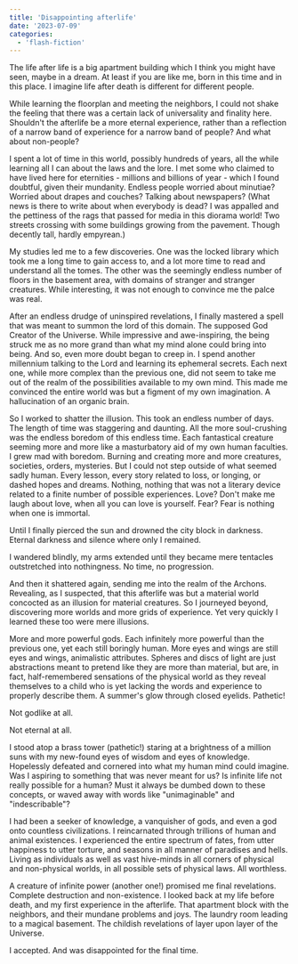 ```yaml
---
title: 'Disappointing afterlife'
date: '2023-07-09'
categories:
  - 'flash-fiction'
---
```


The life after life is a big apartment building which I think you might have
seen, maybe in a dream. At least if you are like me, born in this time and in
this place. I imagine life after death is different for different people.

While learning the floorplan and meeting the neighbors, I could not shake the
feeling that there was a certain lack of universality and finality here.
Shouldn't the afterlife be a more eternal experience, rather than a reflection
of a narrow band of experience for a narrow band of people? And what about
non-people?

I spent a lot of time in this world, possibly hundreds of years, all the while
learning all I can about the laws and the lore. I met some who claimed to have
lived here for eternities - millions and billions of year - which I found
doubtful, given their mundanity. Endless people worried about minutiae? Worried
about drapes and couches? Talking about newspapers? (What news is there to write
about when everybody is dead? I was appalled and the pettiness of the rags that
passed for media in this diorama world! Two streets crossing with some buildings
growing from the pavement. Though decently tall, hardly empyrean.)

My studies led me to a few discoveries. One was the locked library which took me
a long time to gain access to, and a lot more time to read and understand all
the tomes. The other was the seemingly endless number of floors in the basement
area, with domains of stranger and stranger creatures. While interesting, it was
not enough to convince me the palce was real.

After an endless drudge of uninspired revelations, I finally mastered a spell
that was meant to summon the lord of this domain. The supposed God Creator of
the Universe. While impressive and awe-inspiring, the being struck me as no more
grand than what my mind alone could bring into being. And so, even more doubt
began to creep in. I spend another millennium talking to the Lord and learning
its ephemeral secrets. Each next one, while more complex than the previous one,
did not seem to take me out of the realm of the possibilities available to my
own mind. This made me convinced the entire world was but a figment of my own
imagination. A hallucination of an organic brain.

So I worked to shatter the illusion. This took an endless number of days. The
length of time was staggering and daunting. All the more soul-crushing was the
endless boredom of this endless time. Each fantastical creature seeming more and
more like a masturbatory aid of my own human faculties. I grew mad with boredom.
Burning and creating more and more creatures, societies, orders, mysteries. But
I could not step outside of what seemed sadly human. Every lesson, every story
related to loss, or longing, or dashed hopes and dreams. Nothing, nothing that
was not a literary device related to a finite number of possible experiences.
Love? Don't make me laugh about love, when all you can love is yourself. Fear?
Fear is nothing when one is immortal.

Until I finally pierced the sun and drowned the city block in darkness. Eternal
darkness and silence where only I remained.

I wandered blindly, my arms extended until they became mere tentacles
outstretched into nothingness. No time, no progression.

And then it shattered again, sending me into the realm of the Archons.
Revealing, as I suspected, that this afterlife was but a material world
concocted as an illusion for material creatures. So I journeyed beyond,
discovering more worlds and more grids of experience. Yet very quickly I learned
these too were mere illusions.

More and more powerful gods. Each infinitely more powerful than the previous
one, yet each still boringly human. More eyes and wings are still eyes and
wings, animalistic attributes. Spheres and discs of light are just abstractions
meant to pretend like they are more than material, but are, in fact,
half-remembered sensations of the physical world as they reveal themselves to a
child who is yet lacking the words and experience to properly describe them. A
summer's glow through closed eyelids. Pathetic!

Not godlike at all.

Not eternal at all.

I stood atop a brass tower (pathetic!) staring at a brightness of a million suns
with my new-found eyes of wisdom and eyes of knowledge. Hopelessly defeated and
cornered into what my human mind could imagine. Was I aspiring to something that
was never meant for us? Is infinite life not really possible for a human? Must
it always be dumbed down to these concepts, or waved away with words like
"unimaginable" and "indescribable"?

I had been a seeker of knowledge, a vanquisher of gods, and even a god onto
countless civilizations. I reincarnated through trillions of human and animal
existences. I experienced the entire spectrum of fates, from utter happiness to
utter torture, and seasons in all manner of paradises and hells. Living as
individuals as well as vast hive-minds in all corners of physical and
non-physical worlds, in all possible sets of physical laws. All worthless.

A creature of infinite power (another one!) promised me final revelations.
Complete destruction and non-existence. I looked back at my life before death,
and my first experience in the afterlife. That apartment block with the
neighbors, and their mundane problems and joys. The laundry room leading to a
magical basement. The childish revelations of layer upon layer of the Universe.

I accepted. And was disappointed for the final time.
